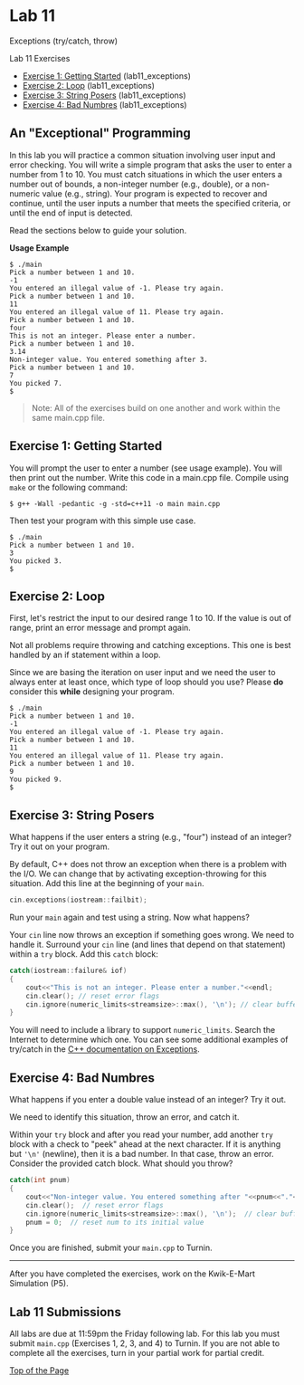 # Lab 11

Exceptions (try/catch, throw)

Lab 11 Exercises
* [Exercise 1: Getting Started](#exercise-1-getting-started) (lab11_exceptions)
* [Exercise 2: Loop](#exercise-2-loop) (lab11_exceptions)
* [Exercise 3: String Posers](#exercise-3-string-posers) (lab11_exceptions)
* [Exercise 4: Bad Numbres](#exercise-4-bad-numbres) (lab11_exceptions)

## An "Exceptional" Programming

In this lab you will practice a common situation involving user input and error checking. You will write a simple program that asks the user to enter a number from 1 to 10. You must catch situations in which the user enters a number out of bounds, a non-integer number (e.g., double), or a non-numeric value (e.g., string). Your program is expected to recover and continue, until the user inputs a number that meets the specified criteria, or until the end of input is detected.<br>

Read the sections below to guide your solution.<br>

**Usage Example**
```
$ ./main
Pick a number between 1 and 10.
-1
You entered an illegal value of -1. Please try again.
Pick a number between 1 and 10.
11
You entered an illegal value of 11. Please try again.
Pick a number between 1 and 10.
four
This is not an integer. Please enter a number.
Pick a number between 1 and 10.
3.14
Non-integer value. You entered something after 3.
Pick a number between 1 and 10.
7
You picked 7.
$
```

> Note: All of the exercises build on one another and work within the same main.cpp file.

## Exercise 1: Getting Started

You will prompt the user to enter a number (see usage example). You will then print out the number. Write this code in a main.cpp file. Compile using `make` or the following command:
```
$ g++ -Wall -pedantic -g -std=c++11 -o main main.cpp
```

Then test your program with this simple use case.
```
$ ./main
Pick a number between 1 and 10.
3
You picked 3.
$
```

## Exercise 2: Loop

First, let's restrict the input to our desired range 1 to 10. If the value is out of range, print an error message and prompt again.<br>

Not all problems require throwing and catching exceptions. This one is best handled by an if statement within a loop.<br>

Since we are basing the iteration on user input and we need the user to always enter at least once, which type of loop should you use? Please **do** consider this **while** designing your program.

```
$ ./main
Pick a number between 1 and 10.
-1
You entered an illegal value of -1. Please try again.
Pick a number between 1 and 10.
11
You entered an illegal value of 11. Please try again.
Pick a number between 1 and 10.
9
You picked 9.
$
```

## Exercise 3: String Posers
What happens if the user enters a string (e.g., "four") instead of an integer?  Try it out on your program.<br>

By default, C++ does not throw an exception when there is a problem with the I/O. We can change that by activating exception-throwing for this situation. Add this line at the beginning of your `main`.
```cpp
cin.exceptions(iostream::failbit);
```

Run your `main` again and test using a string. Now what happens?<br>

Your `cin` line now throws an exception if something goes wrong. We need to handle it. Surround your `cin` line (and lines that depend on that statement) within a `try` block. Add this `catch` block:

```cpp
catch(iostream::failure& iof)
{
    cout<<"This is not an integer. Please enter a number."<<endl;
    cin.clear(); // reset error flags
    cin.ignore(numeric_limits<streamsize>::max(), '\n'); // clear buffer
}
```

You will need to include a library to support `numeric_limits`. Search the Internet to determine which one. You can see some additional examples of try/catch in the [C++ documentation on Exceptions](https://www.cplusplus.com/doc/tutorial/exceptions/).

## Exercise 4: Bad Numbres

What happens if you enter a double value instead of an integer? Try it out.<br>

We need to identify this situation, throw an error, and catch it.<br>

Within your `try` block and after you read your number, add another `try` block with a check to "peek" ahead at the next character. If it is anything but `'\n'` (newline), then it is a bad number. In that case, throw an error. Consider the provided catch block. What should you throw?<br>
```cpp
catch(int pnum)
{
    cout<<"Non-integer value. You entered something after "<<pnum<<"."<<endl;
    cin.clear();  // reset error flags
    cin.ignore(numeric_limits<streamsize>::max(), '\n');  // clear buffer
    pnum = 0;  // reset num to its initial value
}
```

Once you are finished, submit your `main.cpp` to Turnin.

***

After you have completed the exercises, work on the Kwik-E-Mart Simulation (P5).

## Lab 11 Submissions

All labs are due at 11:59pm the Friday following lab. For this lab you must submit `main.cpp` (Exercises 1, 2, 3, and 4) to Turnin. If you are not able to complete all the exercises, turn in your partial work for partial credit.

[Top of the Page](#lab-11)
